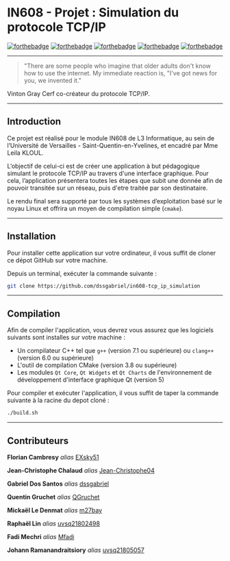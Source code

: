 # IN608 - Projet : Simulation du protocole TCP/IP

[![forthebadge](https://forthebadge.com/images/badges/made-with-c-plus-plus.svg)](http://forthebadge.com) [![forthebadge](https://forthebadge.com/images/badges/powered-by-qt.svg)](http://forthebadge.com) [![forthebadge](https://forthebadge.com/images/badges/not-a-bug-a-feature.svg)](http://forthebadge.com) [![forthebadge](https://forthebadge.com/images/badges/powered-by-black-magic.svg)](http://forthebadge.com)  [![forthebadge](https://forthebadge.com/images/badges/uses-brains.svg)](http://forthebadge.com)

--------

> "There are some people who imagine that older adults don't know how to use the internet. My immediate reaction is, "I've got news for you, we invented it."

Vinton Gray Cerf co-créateur du protocole TCP/IP.

--------
## Introduction
Ce projet est réalisé pour le module IN608 de L3 Informatique, au sein de l’Université de Versailles - Saint-Quentin-en-Yvelines, et encadré par Mme Leila KLOUL.

L’objectif de celui-ci est de créer une application à but pédagogique simulant le protocole TCP/IP au travers d'une interface graphique.
Pour cela, l’application présentera toutes les étapes que subit une donnée afin de pouvoir transitée sur un réseau, puis d'etre traitée par son destinataire.

Le rendu final sera supporté par tous les systèmes d’exploitation basé sur le noyau Linux et offrira un moyen de compilation simple (`cmake`).

-------

## Installation
Pour installer cette application sur votre ordinateur, il vous suffit de cloner ce dépot GitHub sur votre machine.

Depuis un terminal, exécuter la commande suivante :
```sh
git clone https://github.com/dssgabriel/in608-tcp_ip_simulation
```
--------
## Compilation

Afin de compiler l'application, vous devrez vous assurez que les logiciels suivants sont installes sur votre machine :
- Un compilateur C++ tel que `g++` (version 7.1 ou supérieure) ou `clang++` (version 6.0 ou supérieure)
- L'outil de compilation CMake (version 3.8 ou supérieure)
- Les modules `Qt Core`, `Qt Widgets` et `Qt Charts` de l'environnement de développement d'interface graphique Qt (version 5)

Pour compiler et exécuter l'application, il vous suffit de taper la commande suivante à la racine du depot cloné :
```sh
./build.sh
```
-------

## Contributeurs

**Florian Cambresy** _alias_ [EXsky51](https://github.com/EXsky51)

**Jean-Christophe Chalaud** _alias_ [Jean-Christophe04](https://github.com/Jean-Christophe04)

**Gabriel Dos Santos** _alias_ [dssgabriel](https://github.com/dssgabriel)

**Quentin Gruchet** _alias_ [QGruchet](https://github.com/QGruchet)

**Mickaël Le Denmat** _alias_ [m27bay](https://github.com/m27bay) 

**Raphaël Lin** _alias_ [uvsq21802498](https://github.com/uvsq21802498)

**Fadi Mechri** _alias_ [Mfadi](https://github.com/uvsq21603504)

**Johann Ramanandraitsiory** _alias_ [uvsq21805057](https://github.com/uvsq21805057)
